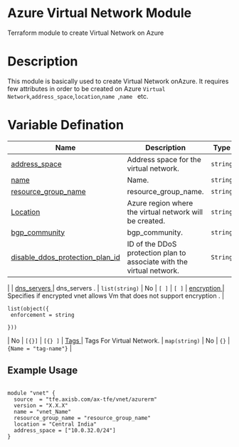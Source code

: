 # **Azure Virtual Network Module**

Terraform module to create Virtual Network on Azure

# **Description**
 
 This module is basically used to create Virtual Network onAzure.
 It requires few attributes in order to be created on Azure `Virtual Network`,`address_space`,`location`,`name `,`name ` etc.

 # **Variable Defination**

| Name | Description | Type | Required | Default | Example |
|------|-------------|------|----------|---------|:-------:|
| <a name="input_address_space"></a>[address_space](#input\address_space)| Address space for the virtual network. | `string` | Yes | `N/A` | `N/A` |
| <a name="input_name"></a>[name](#input\_name)|  Name. | `string` | Yes | `N/A` | `N/A` |
| <a name="input_resource_group_name"></a>[resource_group_name](#input\_resource_group_name)| resource_group_name. | `string` | Yes | `N/A` | `N/A` |
| <a name="input_Location"></a>[Location](#input\_Location)| Azure region where the virtual network will be created. | `string` | Yes | `N/A` | `N/A` |
| <a name="input_bgp_community"></a>[bgp_community](#input\_bgp_community)| bgp_community. | `string` | No | `null` | `null` | 
| <a name="input_ddos_protection_plan_id "></a>[disable\_ddos_protection_plan_id ](#input\_disable\_ddos_protection_plan_id )| ID of the DDoS protection plan to associate with the virtual network. | `String` | No |  `N/A` |  `N/A` |
|
| <a name="input_dns_servers "></a>[dns_servers ](#input\_dns_servers )| dns_servers . | `list(string)` | No | `[ ]` | `[ ]` |
<a name="input_encryption  "></a>[encryption  ](#input\_encryption  )| Specifies if encrypted vnet allows Vm that does not support encryption . | <pre><code>list(object({<br>  enforcement              = string<br> }))</code></pre> | No | `[{}]` | `[{} ]` |
<a name="input_tags  "></a>[Tags ](#input\_Tags  )| Tags For Virtual Network. | `map(string)` | No | `{}` | `{Name = "tag-name"}` |



## **Example Usage**

```hcl

module "vnet" { 
  source  = "tfe.axisb.com/ax-tfe/vnet/azurerm"
  version = "X.X.X"
  name = "vnet_Name"
  resource_group_name = "resource_group_name"
  location = "Central India"
  address_space = ["10.0.32.0/24"]
}

```